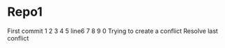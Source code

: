 Repo1
=====
First commit
1
2
3
4
5
line6
7
8
9
0
Trying to create a conflict 
Resolve last conflict
